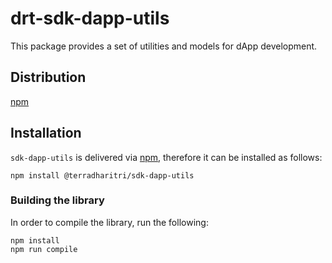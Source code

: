 # drt-sdk-dapp-utils

This package provides a set of utilities and models for dApp development.

## Distribution

[npm](https://www.npmjs.com/package/@terradharitri/sdk-dapp-utils)

## Installation

`sdk-dapp-utils` is delivered via [npm](https://www.npmjs.com/package/@terradharitri/sdk-dapp-utils), therefore it can be installed as follows:

```
npm install @terradharitri/sdk-dapp-utils
```

### Building the library

In order to compile the library, run the following:

```
npm install
npm run compile
```
